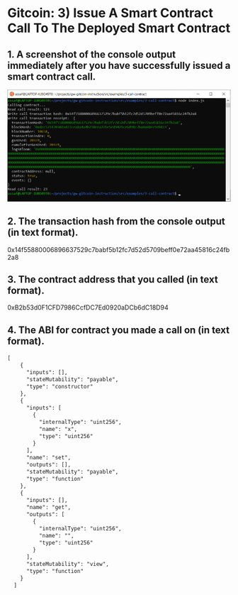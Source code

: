 # Gitcoin: 3) Issue A Smart Contract Call To The Deployed Smart Contract

## 1. A screenshot of the console output immediately after you have successfully issued a smart contract call.
![Step 1](3.1.png)

## 2. The transaction hash from the console output (in text format).
0x14f55880006896637529c7babf5b12fc7d52d5709beff0e72aa45816c24fb2a8

## 3. The contract address that you called (in text format).
0xB2b53d0F1CFD7986CcfDC7Ed0920aDCb6dC18D94

## 4. The ABI for contract you made a call on (in text format).
```
[
    {
      "inputs": [],
      "stateMutability": "payable",
      "type": "constructor"
    },
    {
      "inputs": [
        {
          "internalType": "uint256",
          "name": "x",
          "type": "uint256"
        }
      ],
      "name": "set",
      "outputs": [],
      "stateMutability": "payable",
      "type": "function"
    },
    {
      "inputs": [],
      "name": "get",
      "outputs": [
        {
          "internalType": "uint256",
          "name": "",
          "type": "uint256"
        }
      ],
      "stateMutability": "view",
      "type": "function"
    }
  ]
```
